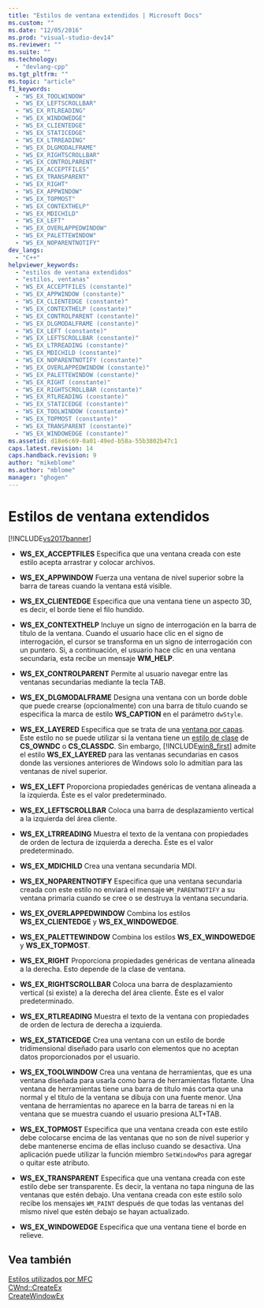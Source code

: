 ```yaml
---
title: "Estilos de ventana extendidos | Microsoft Docs"
ms.custom: ""
ms.date: "12/05/2016"
ms.prod: "visual-studio-dev14"
ms.reviewer: ""
ms.suite: ""
ms.technology: 
  - "devlang-cpp"
ms.tgt_pltfrm: ""
ms.topic: "article"
f1_keywords: 
  - "WS_EX_TOOLWINDOW"
  - "WS_EX_LEFTSCROLLBAR"
  - "WS_EX_RTLREADING"
  - "WS_EX_WINDOWEDGE"
  - "WS_EX_CLIENTEDGE"
  - "WS_EX_STATICEDGE"
  - "WS_EX_LTRREADING"
  - "WS_EX_DLGMODALFRAME"
  - "WS_EX_RIGHTSCROLLBAR"
  - "WS_EX_CONTROLPARENT"
  - "WS_EX_ACCEPTFILES"
  - "WS_EX_TRANSPARENT"
  - "WS_EX_RIGHT"
  - "WS_EX_APPWINDOW"
  - "WS_EX_TOPMOST"
  - "WS_EX_CONTEXTHELP"
  - "WS_EX_MDICHILD"
  - "WS_EX_LEFT"
  - "WS_EX_OVERLAPPEDWINDOW"
  - "WS_EX_PALETTEWINDOW"
  - "WS_EX_NOPARENTNOTIFY"
dev_langs: 
  - "C++"
helpviewer_keywords: 
  - "estilos de ventana extendidos"
  - "estilos, ventanas"
  - "WS_EX_ACCEPTFILES (constante)"
  - "WS_EX_APPWINDOW (constante)"
  - "WS_EX_CLIENTEDGE (constante)"
  - "WS_EX_CONTEXTHELP (constante)"
  - "WS_EX_CONTROLPARENT (constante)"
  - "WS_EX_DLGMODALFRAME (constante)"
  - "WS_EX_LEFT (constante)"
  - "WS_EX_LEFTSCROLLBAR (constante)"
  - "WS_EX_LTRREADING (constante)"
  - "WS_EX_MDICHILD (constante)"
  - "WS_EX_NOPARENTNOTIFY (constante)"
  - "WS_EX_OVERLAPPEDWINDOW (constante)"
  - "WS_EX_PALETTEWINDOW (constante)"
  - "WS_EX_RIGHT (constante)"
  - "WS_EX_RIGHTSCROLLBAR (constante)"
  - "WS_EX_RTLREADING (constante)"
  - "WS_EX_STATICEDGE (constante)"
  - "WS_EX_TOOLWINDOW (constante)"
  - "WS_EX_TOPMOST (constante)"
  - "WS_EX_TRANSPARENT (constante)"
  - "WS_EX_WINDOWEDGE (constante)"
ms.assetid: d18e6c69-0a01-49ed-b58a-55b3802b47c1
caps.latest.revision: 14
caps.handback.revision: 9
author: "mikeblome"
ms.author: "mblome"
manager: "ghogen"
---
```

# Estilos de ventana extendidos
[!INCLUDE[vs2017banner](../../assembler/inline/includes/vs2017banner.md)]

-   **WS\_EX\_ACCEPTFILES** Especifica que una ventana creada con este estilo acepta arrastrar y colocar archivos.  
  
-   **WS\_EX\_APPWINDOW** Fuerza una ventana de nivel superior sobre la barra de tareas cuando la ventana está visible.  
  
-   **WS\_EX\_CLIENTEDGE** Especifica que una ventana tiene un aspecto 3D, es decir, el borde tiene el filo hundido.  
  
-   **WS\_EX\_CONTEXTHELP** Incluye un signo de interrogación en la barra de título de la ventana.  Cuando el usuario hace clic en el signo de interrogación, el cursor se transforma en un signo de interrogación con un puntero.  Si, a continuación, el usuario hace clic en una ventana secundaria, esta recibe un mensaje **WM\_HELP**.  
  
-   **WS\_EX\_CONTROLPARENT** Permite al usuario navegar entre las ventanas secundarias mediante la tecla TAB.  
  
-   **WS\_EX\_DLGMODALFRAME** Designa una ventana con un borde doble que puede crearse \(opcionalmente\) con una barra de título cuando se especifica la marca de estilo **WS\_CAPTION** en el parámetro `dwStyle`.  
  
-   **WS\_EX\_LAYERED** Especifica que se trata de una [ventana por capas](http://msdn.microsoft.com/library/ms632599\(v=vs.85\).aspx#layered").  Este estilo no se puede utilizar si la ventana tiene un [estilo de clase](http://msdn.microsoft.com/library/ms633574\(v=vs.85\).aspx#class_styles") de **CS\_OWNDC** o **CS\_CLASSDC**.  Sin embargo, [!INCLUDE[win8_first](../../mfc/reference/includes/win8_first_md.md)] admite el estilo **WS\_EX\_LAYERED** para las ventanas secundarias en casos donde las versiones anteriores de Windows solo lo admitían para las ventanas de nivel superior.  
  
-   **WS\_EX\_LEFT** Proporciona propiedades genéricas de ventana alineada a la izquierda.  Éste es el valor predeterminado.  
  
-   **WS\_EX\_LEFTSCROLLBAR** Coloca una barra de desplazamiento vertical a la izquierda del área cliente.  
  
-   **WS\_EX\_LTRREADING** Muestra el texto de la ventana con propiedades de orden de lectura de izquierda a derecha.  Éste es el valor predeterminado.  
  
-   **WS\_EX\_MDICHILD** Crea una ventana secundaria MDI.  
  
-   **WS\_EX\_NOPARENTNOTIFY** Especifica que una ventana secundaria creada con este estilo no enviará el mensaje `WM_PARENTNOTIFY` a su ventana primaria cuando se cree o se destruya la ventana secundaria.  
  
-   **WS\_EX\_OVERLAPPEDWINDOW** Combina los estilos **WS\_EX\_CLIENTEDGE** y **WS\_EX\_WINDOWEDGE**.  
  
-   **WS\_EX\_PALETTEWINDOW** Combina los estilos **WS\_EX\_WINDOWEDGE** y **WS\_EX\_TOPMOST**.  
  
-   **WS\_EX\_RIGHT** Proporciona propiedades genéricas de ventana alineada a la derecha.  Esto depende de la clase de ventana.  
  
-   **WS\_EX\_RIGHTSCROLLBAR** Coloca una barra de desplazamiento vertical \(si existe\) a la derecha del área cliente.  Éste es el valor predeterminado.  
  
-   **WS\_EX\_RTLREADING** Muestra el texto de la ventana con propiedades de orden de lectura de derecha a izquierda.  
  
-   **WS\_EX\_STATICEDGE** Crea una ventana con un estilo de borde tridimensional diseñado para usarlo con elementos que no aceptan datos proporcionados por el usuario.  
  
-   **WS\_EX\_TOOLWINDOW** Crea una ventana de herramientas, que es una ventana diseñada para usarla como barra de herramientas flotante.  Una ventana de herramientas tiene una barra de título más corta que una normal y el título de la ventana se dibuja con una fuente menor.  Una ventana de herramientas no aparece en la barra de tareas ni en la ventana que se muestra cuando el usuario presiona ALT\+TAB.  
  
-   **WS\_EX\_TOPMOST** Especifica que una ventana creada con este estilo debe colocarse encima de las ventanas que no son de nivel superior y debe mantenerse encima de ellas incluso cuando se desactiva.  Una aplicación puede utilizar la función miembro `SetWindowPos` para agregar o quitar este atributo.  
  
-   **WS\_EX\_TRANSPARENT** Especifica que una ventana creada con este estilo debe ser transparente.  Es decir, la ventana no tapa ninguna de las ventanas que estén debajo.  Una ventana creada con este estilo solo recibe los mensajes `WM_PAINT` después de que todas las ventanas del mismo nivel que estén debajo se hayan actualizado.  
  
-   **WS\_EX\_WINDOWEDGE** Especifica que una ventana tiene el borde en relieve.  
  
## Vea también  
 [Estilos utilizados por MFC](../../mfc/reference/styles-used-by-mfc.md)   
 [CWnd::CreateEx](../Topic/CWnd::CreateEx.md)   
 [CreateWindowEx](http://msdn.microsoft.com/library/windows/desktop/ms632680)
